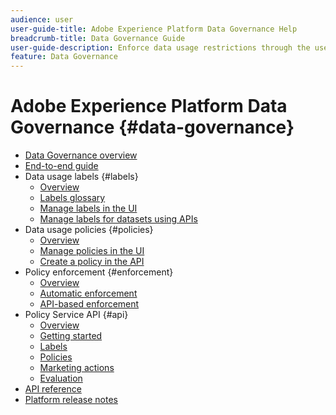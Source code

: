 ```yaml
---
audience: user
user-guide-title: Adobe Experience Platform Data Governance Help
breadcrumb-title: Data Governance Guide
user-guide-description: Enforce data usage restrictions through the use of labels, marketing actions, and policies.
feature: Data Governance
---
```


# Adobe Experience Platform Data Governance {#data-governance}

* [Data Governance overview](home.md)
* [End-to-end guide](./e2e.md)
* Data usage labels {#labels}
  * [Overview](labels/overview.md)
  * [Labels glossary](labels/reference.md)
  * [Manage labels in the UI](labels/user-guide.md)
  * [Manage labels for datasets using APIs](labels/dataset-api.md)
* Data usage policies {#policies}
  * [Overview](policies/overview.md)
  * [Manage policies in the UI](policies/user-guide.md)
  * [Create a policy in the API](policies/create.md)
* Policy enforcement {#enforcement}
  * [Overview](enforcement/overview.md)
  * [Automatic enforcement](enforcement/auto-enforcement.md)
  * [API-based enforcement](enforcement/api-enforcement.md)
* Policy Service API {#api}
  * [Overview](api/overview.md)
  * [Getting started](api/getting-started.md)
  * [Labels](api/labels.md)
  * [Policies](api/policies.md)
  * [Marketing actions](api/marketing-actions.md)
  * [Evaluation](api/evaluation.md)
* [API reference](https://www.adobe.io/experience-platform-apis/references/policy-service/)
* [Platform release notes](https://www.adobe.com/go/platform-release-notes-en)
